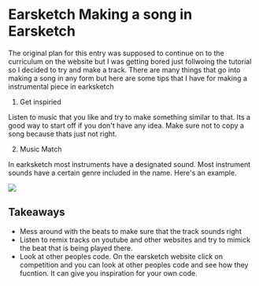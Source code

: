 # Earsketch Making a song in Earsketch

The original plan for this entry was supposed to continue on to the curriculum on the website but I was getting bored just follwoing
the tutorial so I decided to try and make a track. There are many things that go into making a song in any form but here are some 
tips that I have for making a instrumental piece in earksketch

1. Get inspiried 

Listen to music that you like and try to make something similar to that. Its a good way to start off if you don't have 
any idea. Make sure not to copy a song because thats just not right.

2. Music Match

In earksketch most instruments have a designated sound. Most instrument sounds have a certain genre included in the name. 
Here's an example.

 <img src = "https://b4e6e57a-a-cd86e757-s-sites.googlegroups.com/a/hstat.org/gabrielc0464sep/home/omgpls.png?attachauth=ANoY7cofz5p6SR5uzOjgjdaUxodiHKRIW_fz1vKx467FGssHrlVQdU9VWSPH5MgPWgAHoEkf8nOKiStcQNpQYEMytkVBF20LRxaIzVo93FnQpxIk_j570zyCXaXl_mNJ-vqTbaDzcoBxgfUTlNR_rJ8zU9dWJabxvqAB-gxgIfAhsv2CWAMHjSQ8nNowH02Od6RQtE7G_r7rARA1QRzjeDC0yio-8W-jPg%3D%3D&attredirects=0">


## Takeaways
- Mess around with the beats to make sure that the track sounds right 
- Listen to remix tracks on youtube and other websites and try to mimick the beat that is being played there.
- Look at other peoples code. On the earsketch website click on competition and you can look at other peoples code and see how they fucntion.
It can give you inspiration for your own code.


